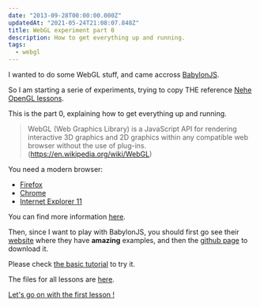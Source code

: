 ```yaml
---
date: "2013-09-28T00:00:00.000Z"
updatedAt: "2021-05-24T21:08:07.848Z"
title: WebGL experiment part 0
description: How to get everything up and running.
tags:
  - webgl
---
```


I wanted to do some WebGL stuff, and came accross [BabylonJS](http://www.babylonjs.com/).

So I am starting a serie of experiments, trying to copy THE reference [Nehe OpenGL lessons](http://nehe.gamedev.net/tutorial/lessons_01__05/22004/).

This is the part 0, explaining how to get everything up and running.

> WebGL (Web Graphics Library) is a JavaScript API for rendering interactive 3D graphics and 2D graphics within any compatible web browser without the use of plug-ins.
> (https://en.wikipedia.org/wiki/WebGL)

You need a modern browser:

- [Firefox](https://www.mozilla.org/en-US/)
- [Chrome](https://www.google.com/intl/en/chrome/browser/)
- [Internet Explorer 11](http://windows.microsoft.com/en-us/internet-explorer/ie-11-release-preview)

You can find more information [here](http://learningwebgl.com/blog/?p=11).

Then, since I want to play with BabylonJS, you should first go see their [website](http://www.babylonjs.com/) where they have **amazing** examples, and then the [github page](https://github.com/BabylonJS/Babylon.js) to download it.

Please check [the basic tutorial](https://github.com/BabylonJS/Babylon.js/wiki/01---Basic-scene) to try it.

The files for all lessons are [here](https://github.com/SiegfriedEhret/webgl-experiments).

[Let's go on with the first lesson !](/webgl-experiment-part-1-your-first-polygons/)
